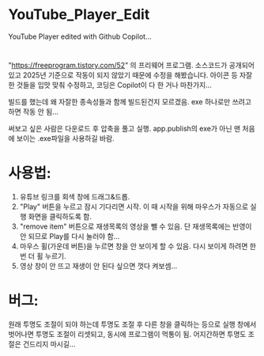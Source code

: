 # YouTube_Player_Edit
YouTube Player edited with Github Copilot...
#
"https://freeprogram.tistory.com/52" 의 프리웨어 프로그램. 소스코드가 공개되어있고 2025년 기준으로 작동이 되지 않았기 때문에 수정을 해봤습니다. 
아이콘 등 자잘한 것들을 입맛 맞춰 수정하고, 코딩은 Copilot이 다 한 거나 마찬가지...

빌드를 했는데 왜 자잘한 종속성들과 함께 빌드된건지 모르겠음. exe 하나로만 쓰려고 하면 작동 안 됨...

써보고 싶은 사람은 다운로드 후 압축을 풀고 실행.
app.publish의 exe가 아닌 맨 처음에 보이는 .exe파일을 사용하길 바람.

# 사용법: 
1. 유튜브 링크를 회색 창에 드래그&드롭.
2. "Play" 버튼을 누르고 잠시 기다리면 시작. 이 때 시작을 위해 마우스가 자동으로 실행 화면을 클릭하도록 함.
3. "remove item" 버튼으로 재생목록의 영상을 뺄 수 있음. 단 재생목록에는 반영이 안 되므로 Play를 다시 눌러야 함...
4. 마우스 휠(가운데 버튼)을 누르면 창을 안 보이게 할 수 있음. 다시 보이게 하려면 한 번 더 휠 누르기.
5. 영상 창이 안 뜨고 재생이 안 된다 싶으면 껏다 켜보셈...

# 버그: 
원래 투명도 조절이 되야 하는데 투명도 조절 후 다른 창을 클릭하는 등으로 실행 창에서 벗어나면 투명도 조절이 리셋되고, 동시에 프로그램이 먹통이 됨. 어지간하면 투명도 조절은 건드리지 마시길...
